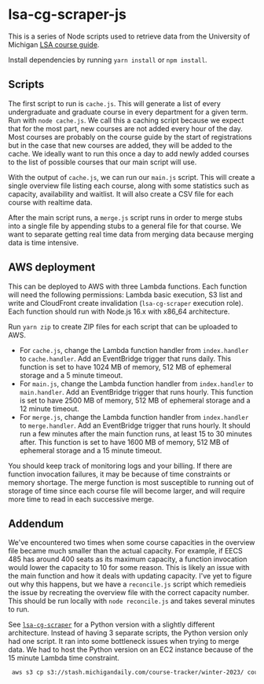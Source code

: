 # lsa-cg-scraper-js

This is a series of Node scripts used to retrieve data from the University of Michigan [LSA course guide](https://www.lsa.umich.edu/cg/).

Install dependencies by running `yarn install` or `npm install`.

## Scripts

The first script to run is `cache.js`. This will generate a list of every undergraduate and graduate course in every department for a given term. Run with `node cache.js`. We call this a caching script because we expect that for the most part, new courses are not added every hour of the day. Most courses are probably on the course guide by the start of registrations but in the case that new courses are added, they will be added to the cache. We ideally want to run this once a day to add newly added courses to the list of possible courses that our main script will use.

With the output of `cache.js`, we can run our `main.js` script. This will create a single overview file listing each course, along with some statistics such as capacity, availability and waitlist. It will also create a CSV file for each course with realtime data.

After the main script runs, a `merge.js` script runs in order to merge stubs into a single file by appending stubs to a general file for that course. We want to separate getting real time data from merging data because merging data is time intensive.

## AWS deployment

This can be deployed to AWS with three Lambda functions. Each function will need the following permissions: Lambda basic execution, S3 list and write and CloudFront create invalidation (`lsa-cg-scraper` execution role). Each function should run with Node.js 16.x with x86_64 architecture.

Run `yarn zip` to create ZIP files for each script that can be uploaded to AWS.

- For `cache.js`, change the Lambda function handler from `index.handler` to `cache.handler`. Add an EventBridge trigger that runs daily. This function is set to have 1024 MB of memory, 512 MB of ephemeral storage and a 5 minute timeout.
- For `main.js`, change the Lambda function handler from `index.handler` to `main.handler`. Add an EventBridge trigger that runs hourly. This function is set to have 2500 MB of memory, 512 MB of ephemeral storage and a 12 minute timeout.
- For `merge.js`, change the Lambda function handler from `index.handler` to `merge.handler`. Add an EventBridge trigger that runs hourly. It should run a few minutes after the main function runs, at least 15 to 30 minutes after. This function is set to have 1600 MB of memory, 512 MB of ephemeral storage and a 15 minute timeout.

You should keep track of monitoring logs and your billing. If there are function invocation failures, it may be because of time constraints or memory shortage. The merge function is most susceptible to running out of storage of time since each course file will become larger, and will require more time to read in each successive merge.

## Addendum

We've encountered two times when some course capacities in the overview file became much smaller than the actual capacity. For example, if EECS 485 has around 400 seats as its maximum capacity, a function invocation would lower the capacity to 10 for some reason. This is likely an issue with the main function and how it deals with updating capacity. I've yet to figure out why this happens, but we have a `reconcile.js` script which remedieis the issue by recreating the overview file with the correct capacity number. This should be run locally with `node reconcile.js` and takes several minutes to run.

See [`lsa-cg-scraper`](https://github.com/MichiganDaily/lsa-cg-scraper) for a Python version with a slightly different architecture. Instead of having 3 separate scripts, the Python version only had one script. It ran into some bottleneck issues when trying to merge data. We had to host the Python version on an EC2 instance because of the 15 minute Lambda time constraint.

```sh
 aws s3 cp s3://stash.michigandaily.com/course-tracker/winter-2023/ course-tracker --recursive --profile sin
```
